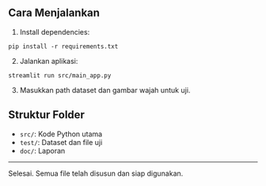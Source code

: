 ## Cara Menjalankan
1. Install dependencies:
```
pip install -r requirements.txt
```
2. Jalankan aplikasi:
```
streamlit run src/main_app.py
```
3. Masukkan path dataset dan gambar wajah untuk uji.

## Struktur Folder
- `src/`: Kode Python utama
- `test/`: Dataset dan file uji
- `doc/`: Laporan

---
Selesai. Semua file telah disusun dan siap digunakan.
